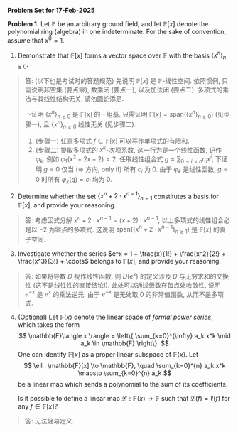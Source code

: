 **Problem Set for 17-Feb-2025** 

**Problem 1.** Let $\mathbb{F}$ be an arbitrary ground field, and let $\mathbb{F}[x]$ denote the polynomial ring (algebra) in one indeterminate. For the sake of convention, assume that $x^0 = 1$.

1. Demonstrate that $\mathbb{F}[x]$ forms a vector space over $\mathbb{F}$ with the basis $\{x^n\}_{n \geq 0}$. 
> 答: (以下也是考试时的答题规范) 先说明 $\mathbb F[x]$ 是 $\mathbb F$-线性空间. 依照惯例, 只需说明非空集 (要点零), 数乘闭 (要点一), 以及加法闭 (要点二). 多项式的乘法与其线性结构无关, 请勿画蛇添足. 
> 
> 下证明 $\{x^n\}_{n \geq 0}$ 是 $\mathbb F[x]$ 的一组基. 只需证明 $\mathbb F[x] = \mathrm{span}(\{x^n\}_{n \geq 0})$ (见步骤一), 且 $\{x^n\}_{n \geq 0}$ 线性无关 (见步骤二). 
>
> 1. (步骤一) 任意多项式 $f \in \mathbb F[x]$ 可以写作单项式的有限和. 
> 2. (步骤二) 提取多项式的 $x^k$-次项系数, 这一行为是一个线性函数, 记作 $\varphi_k$. 例如 $\varphi_1(x^2+2x+2) = 2$. 任取线性组合式 $g = \sum_{0 \leq i \leq n}c_i x^i$, 下证明 $g=0$ 仅当 ($\Rightarrow$ 方向, only if) 所有 $c_i$ 为 $0$. 由于 $\varphi_k$ 是线性函数, $g=0$ 时所有 $\varphi_k(g) = c_i$ 均为 $0$. 
> 
2. Determine whether the set $\{x^n + 2 \cdot x^{n-1}\}_{n \geq 1}$ constitutes a basis for $\mathbb{F}[x]$, and provide your reasoning.
> 答: 考虑因式分解 $x^n + 2 \cdot x^{n-1} = (x + 2) \cdot x^{n-1}$, 以上多项式的线性组合必是以 $-2$ 为零点的多项式. 这说明 $\mathrm{span}(\{x^n + 2 \cdot x^{n-1}\}_{n \geq 1})$ 是 $\mathbb F[x]$ 的真子空间. 
> 
3. Investigate whether the series $e^x = 1 + \frac{x}{1!} + \frac{x^2}{2!} + \frac{x^3}{3!} + \cdots$ belongs to $\mathbb{F}[x]$, and provide your reasoning.
> 答: 如果将导数 $D$ 视作线性函数, 则 $D(e^x)$ 的定义涉及 $D$ 与无穷求和的交换性 (这不是线性性的直接结论!). 此处可以通过级数在每点处收敛性, 说明 $e^{-x}$ 是 $e^x$ 的乘法逆元. 由于 $e^{-x}$ 是无处取 $0$ 的非常值函数, 从而不是多项式. 
> 
4. (Optional) Let $\mathbb{F}\langle x \rangle$ denote the linear space of *formal power series*, which takes the form
    $$
    \mathbb{F}\langle x \rangle = \left\{ \sum_{k=0}^{\infty} a_k x^k \mid a_k \in \mathbb{F} \right\}. 
    $$
    One can identify $\mathbb{F}[x]$ as a proper linear subspace of $\mathbb{F}\langle x \rangle$. Let
    $$
    \ell : \mathbb{F}[x] \to \mathbb{F}, \quad \sum_{k=0}^{n} a_k x^k \mapsto \sum_{k=0}^{n} a_k
    $$
    be a linear map which sends a polynomial to the sum of its coefficients. 

    Is it possible to define a linear map $\mathcal{L} : \mathbb{F}\langle x \rangle \to \mathbb{F}$ such that $\mathcal{L}(f) = \ell(f)$ for any $f \in \mathbb{F}[x]$?

> 答: 无法轻易定义. 